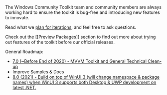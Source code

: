 The Windows Community Toolkit team and community members are always working hard to ensure the toolkit is bug-free and introducing new features to innovate.  

Read what we [plan for iterations](https://github.com/windows-toolkit/WindowsCommunityToolkit/milestones), and feel free to ask questions.

Check out the [[Preview Packages]] section to find out more about trying out features of the toolkit before our official releases.

General Roadmap:

- [7.0 (~Before End of 2020) - MVVM Toolkit and General Technical Clean-up](https://github.com/windows-toolkit/WindowsCommunityToolkit/issues/3062)
- Improve Samples & Docs
- [8.0 (2021) - Build on top of WinUI 3 (will change namespace & package names) when WinUI 3 supports both Desktop & UWP development on latest .NET.](https://github.com/windows-toolkit/WindowsCommunityToolkit/issues/3106)